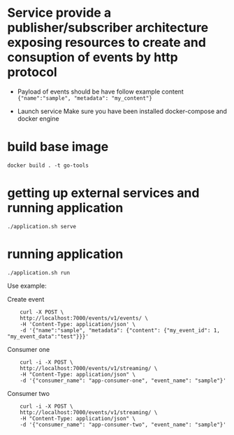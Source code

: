 # Service provide a publisher/subscriber architecture exposing resources to create and consuption of events by http protocol

- Payload of events should be have follow example content
   `{"name":"sample", "metadata": "my_content"}`

- Launch service
    Make sure you have been installed docker-compose and docker engine

# build base image
    docker build . -t go-tools

# getting up external services and running application
    ./application.sh serve

# running application
    ./application.sh run


Use example:

Create event
```
    curl -X POST \
    http://localhost:7000/events/v1/events/ \
    -H 'Content-Type: application/json' \
    -d '{"name":"sample", "metadata": {"content": {"my_event_id": 1, "my_event_data":"test"}}}' 
```

Consumer one
```
    curl -i -X POST \
    http://localhost:7000/events/v1/streaming/ \
    -H "Content-Type: application/json" \
    -d '{"consumer_name": "app-consumer-one", "event_name": "sample"}'
```

Consumer two
```
    curl -i -X POST \
    http://localhost:7000/events/v1/streaming/ \
    -H "Content-Type: application/json" \
    -d '{"consumer_name": "app-consumer-two", "event_name": "sample"}'
```